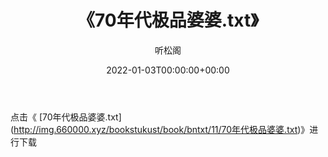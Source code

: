 ﻿---
title:  《70年代极品婆婆.txt》
date:   2022-01-03T00:00:00+00:00
author: 听松阁
layout: post
permalink: /70年代极品婆婆/
categories: 小说
tags: [小说]
---

点击《 [70年代极品婆婆.txt](<a href="http://img.660000.xyz/bookstukust/book/bntxt/11/70" target=_blank>http://img.660000.xyz/bookstukust/book/bntxt/11/70年代极品婆婆.txt)》进行下载